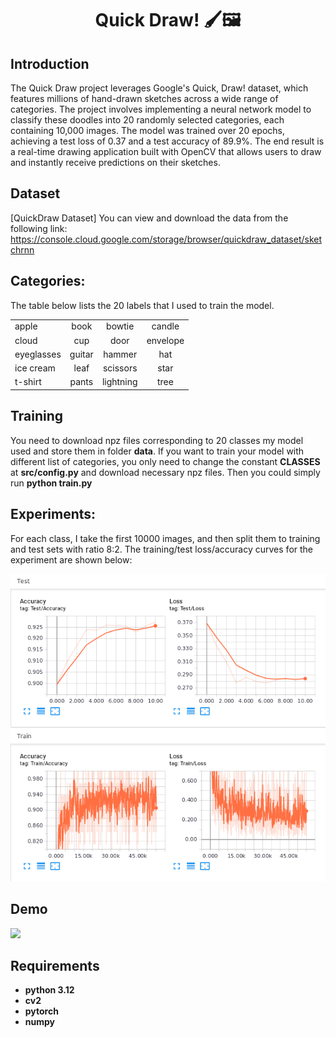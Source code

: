 <p align="center">
 <h1 align="center">Quick Draw! 🖌️🖼</h1>
</p>

## Introduction
The Quick Draw project leverages Google's Quick, Draw! dataset, which features millions of hand-drawn sketches across a wide range of categories. The project involves implementing a neural network model to classify these doodles into 20 randomly selected categories, each containing 10,000 images. The model was trained over 20 epochs, achieving a test loss of 0.37 and a test accuracy of 89.9%. The end result is a real-time drawing application built with OpenCV that allows users to draw and instantly receive predictions on their sketches.

## Dataset 
[QuickDraw Dataset]
You can view and download the data from the following link: https://console.cloud.google.com/storage/browser/quickdraw_dataset/sketchrnn

## Categories:
The table below lists the 20 labels that I used to train the model.

|           |           |           |           |
|-----------|:-----------:|:-----------:|:-----------:|
|   apple   |   book    |   bowtie  |   candle  |
|   cloud   |    cup    |   door    | envelope  |
|eyeglasses |  guitar   |   hammer  |    hat    |
| ice cream |   leaf    | scissors  |   star    |
|  t-shirt  |   pants   | lightning |    tree   |

## Training
You need to download npz files corresponding to 20 classes my model used and store them in folder **data**. If you want to train your model with different list of categories, you only need to change the constant **CLASSES** at **src/config.py** and download necessary npz files. Then you could simply run **python train.py**

## Experiments:
For each class, I take the first 10000 images, and then split them to training and test sets with ratio 8:2. The training/test loss/accuracy curves for the experiment are shown below:

<img src="demo/loss_accuracy_curves.png" width="800"> 

## Demo
<img src="./demo/demo.gif" width=800>

## Requirements
* **python 3.12**
* **cv2**
* **pytorch** 
* **numpy**
